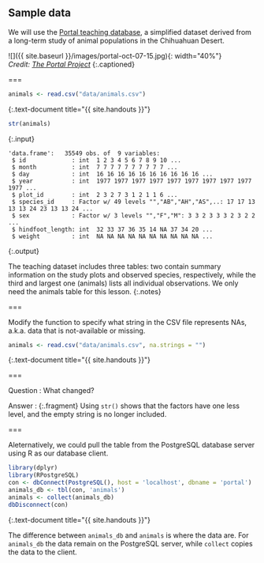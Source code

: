 ---
---

## Sample data

We will use the [Portal teaching database](http://github.com/weecology/portal-teachingdb), a simplified dataset derived from a long-term study of animal populations in the Chihuahuan Desert.

![]({{ site.baseurl }}/images/portal-oct-07-15.jpg){: width="40%"}  
*Credit: [The Portal Project](https://portalproject.wordpress.com)*
{:.captioned}

===


~~~r
animals <- read.csv("data/animals.csv")
~~~
{:.text-document title="{{ site.handouts }}"}


~~~r
str(animals)
~~~
{:.input}
~~~
'data.frame':	35549 obs. of  9 variables:
 $ id             : int  1 2 3 4 5 6 7 8 9 10 ...
 $ month          : int  7 7 7 7 7 7 7 7 7 7 ...
 $ day            : int  16 16 16 16 16 16 16 16 16 16 ...
 $ year           : int  1977 1977 1977 1977 1977 1977 1977 1977 1977 1977 ...
 $ plot_id        : int  2 3 2 7 3 1 2 1 1 6 ...
 $ species_id     : Factor w/ 49 levels "","AB","AH","AS",..: 17 17 13 13 13 24 23 13 13 24 ...
 $ sex            : Factor w/ 3 levels "","F","M": 3 3 2 3 3 3 2 3 2 2 ...
 $ hindfoot_length: int  32 33 37 36 35 14 NA 37 34 20 ...
 $ weight         : int  NA NA NA NA NA NA NA NA NA NA ...
~~~
{:.output}

The teaching dataset includes three tables: two contain summary information on the study plots and observed species, respectively, while the third and largest one (animals) lists all individual observations. We only need the animals table for this lesson.
{:.notes}

===

Modify the function to specify what string in the CSV file represents NAs, a.k.a. data that is not-available or missing.


~~~r
animals <- read.csv("data/animals.csv", na.strings = "")
~~~
{:.text-document title="{{ site.handouts }}"}

===

Question
: What changed?

Answer
: {:.fragment} Using `str()` shows that the factors have one less level, and the empty string is no longer included.

===

Aleternatively, we could pull the table from the PostgreSQL database server using R as our database client.


~~~r
library(dplyr)
library(RPostgreSQL)
con <- dbConnect(PostgreSQL(), host = 'localhost', dbname = 'portal')
animals_db <- tbl(con, 'animals')
animals <- collect(animals_db)
dbDisconnect(con)
~~~
{:.text-document title="{{ site.handouts }}"}

The difference between `animals_db` and `animals` is where the data are. For `animals_db` the data remain on the PostgreSQL server, while `collect` copies the data to the client.
